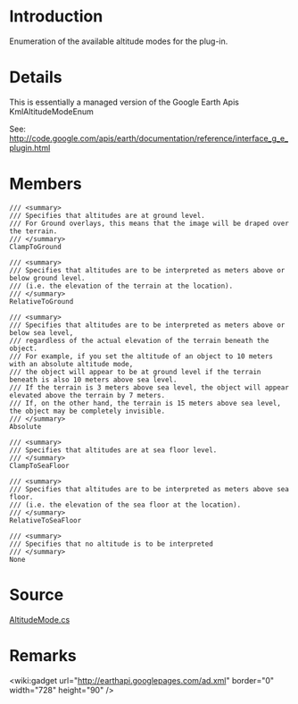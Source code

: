 

# Introduction #

Enumeration of the available altitude modes for the plug-in.

# Details #

This is essentially a managed version of the Google Earth Apis KmlAltitudeModeEnum

See: http://code.google.com/apis/earth/documentation/reference/interface_g_e_plugin.html

# Members #

```
/// <summary>
/// Specifies that altitudes are at ground level.
/// For Ground overlays, this means that the image will be draped over the terrain.
/// </summary>
ClampToGround

/// <summary>
/// Specifies that altitudes are to be interpreted as meters above or below ground level.
/// (i.e. the elevation of the terrain at the location).
/// </summary>
RelativeToGround

/// <summary>
/// Specifies that altitudes are to be interpreted as meters above or below sea level,
/// regardless of the actual elevation of the terrain beneath the object.
/// For example, if you set the altitude of an object to 10 meters with an absolute altitude mode,
/// the object will appear to be at ground level if the terrain beneath is also 10 meters above sea level.
/// If the terrain is 3 meters above sea level, the object will appear elevated above the terrain by 7 meters.
/// If, on the other hand, the terrain is 15 meters above sea level, the object may be completely invisible.
/// </summary>
Absolute

/// <summary>
/// Specifies that altitudes are at sea floor level.
/// </summary>
ClampToSeaFloor

/// <summary>
/// Specifies that altitudes are to be interpreted as meters above sea floor.
/// (i.e. the elevation of the sea floor at the location).
/// </summary>
RelativeToSeaFloor

/// <summary>
/// Specifies that no altitude is to be interpreted
/// </summary>
None

```

# Source #

[AltitudeMode.cs](http://code.google.com/p/winforms-geplugin-control-library/source/browse/trunk/Enumerations/AltitudeMode.cs)

# Remarks #

&lt;wiki:gadget url="http://earthapi.googlepages.com/ad.xml" border="0" width="728" height="90" /&gt;